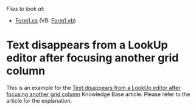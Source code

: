<!-- default file list -->
*Files to look at*:

* [Form1.cs](./CS/Form1.cs) (VB: [Form1.vb](./VB/Form1.vb))
<!-- default file list end -->
# Text disappears from a LookUp editor after focusing another grid column


<p>This is an example for the <a href="https://www.devexpress.com/Support/Center/p/A1023">Text disappears from a LookUp editor after focusing another grid column</a> Knowledge Base article. Please refer to the article for the explanation.</p>

<br/>


